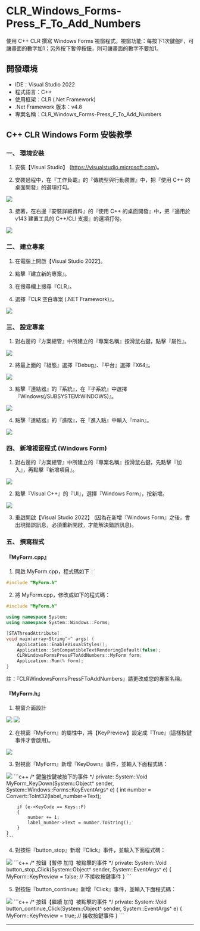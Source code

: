 # CLR_Windows_Forms-Press_F_To_Add_Numbers
使用  C++ CLR  撰寫 Windows Forms 視窗程式。視窗功能：每按下1次鍵盤F，可讓畫面的數字加1；另外按下暫停按鈕，則可讓畫面的數字不要加1。


## 開發環境
* IDE：Visual Studio 2022
* 程式語言：C++
* 使用框架：CLR (.Net Framework)
* .Net Framework 版本：v4.8
* 專案名稱：CLR_Windows_Forms-Press_F_To_Add_Numbers


## C++ CLR Windows Form 安裝教學

### 一、 環境安裝
1. 安裝【Visual Studio】 (https://visualstudio.microsoft.com)。

2. 安裝過程中，在『工作負載』的『傳統型與行動裝置』中，把『使用 C++ 的桌面開發』的選項打勾。
<img src="./readme_img/1-2_使用C++的桌面開發.png" />

3. 接著，在右邊『安裝詳細資料』的『使用 C++ 的桌面開發』中，把『適用於 v143 建置工具的 C++/CLI 支援』的選項打勾。
<img src="./readme_img/1-3_適用於 v143 建置工具的 C++CLI 支援.png" />


### 二、 建立專案
1. 在電腦上開啟【Visual Studio 2022】。

2. 點擊『建立新的專案』。

3. 在搜尋欄上搜尋『CLR』。

4. 選擇『CLR 空白專案 (.NET Framework)』。
<img src="./readme_img/2-4_CLR 空白專案 (.NET Framework).png" />


### 三、 設定專案
1. 對右邊的『方案總管』中所建立的『專案名稱』按滑鼠右鍵，點擊『屬性』。
<img src="./readme_img/3-1_專案屬性.png">

2. 將最上面的『組態』選擇『Debug』、『平台』選擇『X64』。
<img src="./readme_img/3-2_組態&平台.png">

3. 點擊『連結器』的『系統』，在『子系統』中選擇『Windows(/SUBSYSTEM:WINDOWS)』。
<img src="./readme_img/3-3_連結器_系統_子系統.png" />

4. 點擊『連結器』的『進階』，在『進入點』中輸入『main』。
<img src="./readme_img/3-4_連結器_進階_進入點.png" />

### 四、 新增視窗程式 (Windows Form)
1. 對右邊的『方案總管』中所建立的『專案名稱』按滑鼠右鍵，先點擊『加入』，再點擊『新增項目』。
<img src="./readme_img/4-1_新增項目.png" />

2. 點擊『Visual C++』的『UI』，選擇『Windows Form』，按新增。
<img src="./readme_img/4-2_Windows Form.png" />

3. 重啟開啟【Visual Studio 2022】 (因為在新增『Windows Form』之後，會出現錯誤訊息，必須重新開啟，才能解決錯誤訊息)。


### 五、 撰寫程式
#### 『MyForm.cpp』
1. 開啟 MyForm.cpp，程式碼如下：
```c++
#include "MyForm.h"

```

2. 將 MyForm.cpp，修改成如下的程式碼：
```c++
#include "MyForm.h"

using namespace System;
using namespace System::Windows::Forms;

[STAThreadAttribute]
void main(array<String^>^ args) {
	Application::EnableVisualStyles();
	Application::SetCompatibleTextRenderingDefault(false);
	CLRWindowsFormsPressFToAddNumbers::MyForm form;
	Application::Run(% form);
}
```
註：『CLRWindowsFormsPressFToAddNumbers』請更改成您的專案名稱。

#### 『MyForm.h』
1. 視窗介面設計
<img src="./readme_img/5-MyForm.h-1_視窗介面設計.png" />
<img src="./readme_img/5-MyForm.h-1_視窗介面設計_元件名稱.png" />

2. 在視窗『MyForm』的屬性中，將【KeyPreview】設定成『True』(這樣按鍵事件才會啟用)。
<img src="./readme_img/5-MyForm.h-2_屬性_KeyPreview.png" />

3. 對視窗『MyForm』新增『KeyDown』事件，並輸入下面程式碼：
<img src="./readme_img/5-MyForm.h-3_事件_KeyDown.png" />
	```c++
	/* 鍵盤按鍵被按下的事件 */
	private: System::Void MyForm_KeyDown(System::Object^ sender, System::Windows::Forms::KeyEventArgs^ e) 
	{
		int number = Convert::ToInt32(label_number->Text);

		if (e->KeyCode == Keys::F)
		{
			number += 1;
			label_number->Text = number.ToString();
		}
	}
	```

4. 對按鈕『button_stop』新增『Click』事件，並輸入下面程式碼：
<img src="./readme_img/5-MyForm.h-4_button_stop_Click.png" />
	```c++
	/* 按鈕【暫停 加1】被點擊的事件 */
	private: System::Void button_stop_Click(System::Object^ sender, System::EventArgs^ e)
	{
		MyForm::KeyPreview = false; // 不接收按鍵事件
	}
	```

5. 對按鈕『button_continue』新增『Click』事件，並輸入下面程式碼：
<img src="./readme_img/5-MyForm.h-5_button_continue_Click.png" />
	```c++
	/* 按鈕【繼續 加1】被點擊的事件 */
	private: System::Void button_continue_Click(System::Object^ sender, System::EventArgs^ e)
	{
		MyForm::KeyPreview = true; // 接收按鍵事件
	}
	```

<hr>
